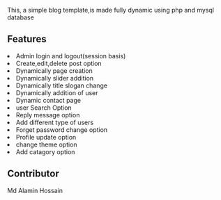 This, a simple blog template,is made fully dynamic using php and mysql database
<h2>Features</h2>
<li>Admin  login and logout(session basis)</li>
<li>Create,edit,delete post option</li>
<li>Dynamically page creation</li>
<li>Dynamically slider addition</li>
<li>Dynamically title slogan change</li>
<li>Dynamically addition of user</li>
<li>Dynamic contact page</li>
<li>user Search Option</li>
<li>Reply message option</li>
<li>Add different type of users</li>
<li>Forget password change option</li>
<li>Profile update option</li>
<li>change theme option</li>
<li>Add catagory option </li>
<h2>Contributor</h2>
Md Alamin Hossain
